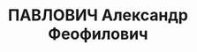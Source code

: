 ---
title: ПАВЛОВИЧ Александр Феофилович
description: 'Род. в 1907, г. Самарканд, русский, бывший член ВКП(б). Проживал: Карелия,
  Пряжинский р-н, Пряжинский с/с, Пряжа. Зам.директора ЛПХ

  Арестован 09.06.1937. Обв. по ст. 58-7-10-11-8. Приговор: выездная сессия ВК ВС
  СССР, 02.12.1937 – ВМН. Расстрелян 03.12.1937, Ленинград, Левашовская пустошь.

  Реабилитирован Верховным судом СССР 16.07.1957'
---